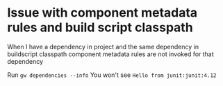 # Issue with component metadata rules and build script classpath

When I have a dependency in project and the same dependency in buildscript classpath component metadata rules are not invoked for that dependency

Run `gw dependencies --info` You won't see `Hello from junit:junit:4.12`